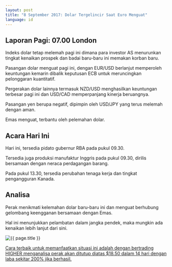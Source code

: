 ```yaml
---
layout: post
title: "8 September 2017: Dolar Tergelincir Saat Euro Menguat"
language: id
---
```

## Laporan Pagi: 07.00 London

Indeks dolar tetap melemah pagi ini dimana para investor AS menurunkan tingkat kenaikan prospek dan badai baru-baru ini memakan korban baru.

Pasangan dolar menguat pagi ini, dengan EUR/USD berlanjut memperoleh keuntungan kemarin dibalik keputusan ECB untuk meruncingkan pelonggaran kuantitatif.  

Pergerakan dolar lainnya termasuk NZD/USD menghasilkan keuntungan terbesar pagi ini dan USD/CAD memperpanjang kinerja beruangnya.

Pasangan yen berupa negatif, dipimpin oleh USD/JPY yang terus melemah dengan aman.

Emas menguat, terbantu oleh pelemahan dolar.

## Acara Hari Ini

Hari ini, tersedia pidato gubernur RBA pada pukul 09.30.

Tersedia juga produksi manufaktur Inggris pada pukul 09.30, dirilis bersamaan dengan neraca perdagangan barang.

Pada pukul 13.30, tersedia perubahan tenaga kerja dan tingkat pengangguran Kanada.

## Analisa

Perak menikmati kelemahan dolar baru-baru ini dan menguat berhubung gelombang keengganan bersamaan dengan Emas. 

Hal ini menunjukkan pelambatan dalam jangka pendek, maka mungkin ada kenaikan lebih lanjut dari sini.

<img src="{{ site.url }}/images/sep-17/id-08-sep-17.png" alt="{{ page.title }}" title="{{ page.title }}">

<a href="%LINK%%?currency=USD& market=metals&duration_amount=14&duration_units=d&amount=10&amount_type=payout&expiry_type=duration&underlying=frxXAGUSD&formname=higherlower&barrier=18.5" target="_blank">Cara terbaik untuk memanfaatkan situasi ini adalah dengan bertrading HIGHER menganalisa perak akan ditutup diatas $18.50 dalam 14 hari dengan laba sekitar 200% jika berhasil.</a>